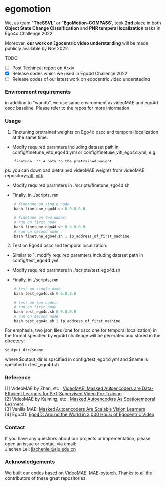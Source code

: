 # egomotion

We, as team "**TheSSVL**" or "**EgoMotion-COMPASS**", took **2nd** place in both **Object State Change Classification** and **PNR temporal localization** tasks in Ego4d Challenge 2022  


Moreover, **our work on Egocentric video understanding** will be made publicly available by Nov 2022.  



TODO

- [ ] Post Techincal report on Arxiv  
- [x] Release codes which we used in Ego4d Challenge 2022  
- [ ] Release codes of our latest work on egocentric video understading  

### Environment requirements
in addition to "wandb", we use same environment as videoMAE and ego4d oscc baseline. Please refer to the repos for more information

### Usage

1. Finetuning pretrained weights on Ego4d oscc and temporal localization at the same time:

- Modify required paramters including dataset path in config/finetune_vitb_ego4d.yml or config/finetune_vitl_ego4d.yml, e.g.
```
    finetune: "" # path to the pretrained weight
```
ps: you can download pretrained videoMAE weights from videoMAE repository:[vitl](), [vitb]()

- Modify required paramters in ./scripts/finetune_ego4d.sh

- Finally, in ./scripts, run

```python
    # finetune on single node 
    bash finetune_ego4d.sh 0 0.0.0.0

    # finetune on two nodes:
    # run on first node
    bash finetune_ego4d.sh 0 0.0.0.0
    # run on second node
    bash finetune_ego4d.sh 1 ip_address_of_first_machine
```

2. Test on Ego4d oscc and temporal localization:

- Similar to 1, modify required paramters including dataset path in config/test_ego4d.yml

- Modify required paramters in ./scripts/test_ego4d.sh

- Finally, in ./scripts, run

```python
    # test on single node 
    bash test_ego4d.sh 0 0.0.0.0

    # test on two nodes:
    # run on first node
    bash test_ego4d.sh 0 0.0.0.0
    # run on second node
    bash test_ego4d.sh 1 ip_address_of_first_machine
```

For emphasis, two json files (one for oscc one for temporal localization) in the format specified by ego4d challenge will be generated and stored in the directory:
```
$output_dir/$name
```
where $output_dir is specified in config/test_ego4d.yml
and $name is specified in test_ego4d.sh

### Reference
[1] VideoMAE by Zhan, etc : [VideoMAE: Masked Autoencoders are Data-Efficient Learners for Self-Supervised Video Pre-Training](https://arxiv.org/abs/2203.12602)  
[2] VideoMAE by Kaiming, etc : [Masked Autoencoders As Spatiotemporal Learners](https://arxiv.org/abs/2205.09113)  
[3] Vanilla MAE: [Masked Autoencoders Are Scalable Vision Learners](https://arxiv.org/abs/2111.06377)  
[4] Ego4D: [Ego4D: Around the World in 3,000 Hours of Egocentric Video](https://arxiv.org/abs/2110.07058)  


### Contact
If you have any questions about our projects or implementation, please open an issue or contact via email:  
Jiachen Lei: jiachenlei@zju.edu.cn 

### Acknowledgements
We built our codes based on [VideoMAE](https://github.com/MCG-NJU/VideoMAE), [MAE-pytorch](https://github.com/pengzhiliang/MAE-pytorch). Thanks to all the contributors of these great repositories.
